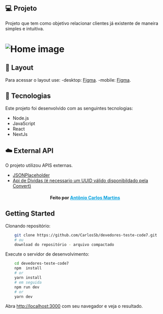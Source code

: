 ## 💻 Projeto

Projeto que tem como objetivo relacionar clientes já existente de maneira simples e intuitiva.

# ![Home image](.github/capa.jpg)

>

## 🔖 Layout

Para acessar o layout use:
-desktop: [Figma](https://www.figma.com/file/8uTMq3yh8eXzlBLS5MxvFh/teste-code7-desktop).
-mobile: [Figma](https://www.figma.com/file/N2FQ5PLdF6aBta7VS93z7j/teste-code7-mobile).

>

## 🚀 Tecnologias

Este projeto foi desenvolvido com as senguintes tecnologias:

- Node.js
- JavaScript
- React
- NextJs

>

## ☁️ External API

O projeto utilizou APIS externas.

- [JSONPlaceholder](https://jsonplaceholder.typicode.com/users)
- [Api de Dividas (é necessario um UUID válido disponibildado pela Convert)](https://provadev.xlab.digital/api/v1/divida?uuid=[uuid_valido])

>

> >

<h4 align="center">
    Feito por <a href="https://www.linkedin.com/in/antonio-carlos-martins-1316a9128/" style="color: #00a0df" target="_blank">Antônio Carlos Martins</a>
</h4>

## Getting Started

Clonando repositório:

```bash
    git clone https://github.com/CarlosSb/devedores-teste-code7.git
    # ou
    download do repositório - arquivo compactado
```

Execute o servidor de desenvolvimento:

```bash
    cd devedores-teste-code7
    npm  install
    # or
    yarn install
    # em seguida
    npm run dev
    # or
    yarn dev
```

Abra [http://localhost:3000](http://localhost:3000) com seu navegador e veja o resultado.
